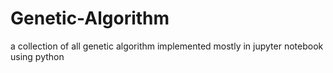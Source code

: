 # Genetic-Algorithm
a collection of all genetic algorithm implemented mostly in jupyter notebook using python
